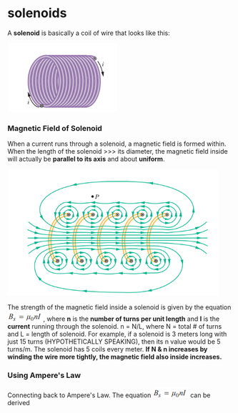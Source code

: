 # solenoids

A **solenoid** is basically a coil of wire that looks like this:&#x20;

![big fat coil uwu](<../../.gitbook/assets/image (7).png>)

### Magnetic Field of Solenoid

When a current runs through a solenoid, a magnetic field is formed within. When the length of the solenoid >>> its diameter, the magnetic field inside will actually be **parallel to its axis** and about **uniform**.&#x20;

![magnetic field of solenoid](<../../.gitbook/assets/image (8).png>)

The strength of the magnetic field inside a solenoid is given by the equation ![](<../../.gitbook/assets/image (21).png>), where **n** is the **number of turns per unit length** and **I** is the **current** running through the solenoid. n = N/L, where N = total # of turns and L = length of solenoid. For example, if a solenoid is 3 meters long with just 15 turns (HYPOTHETICALLY SPEAKING), then its n value would be 5 turns/m. The solenoid has 5 coils every meter. **If N & n increases by winding the wire more tightly, the magnetic field also inside increases.**

### Using Ampere's Law

Connecting back to Ampere's Law. The equation ![](<../../.gitbook/assets/image (9).png>) can be derived&#x20;
